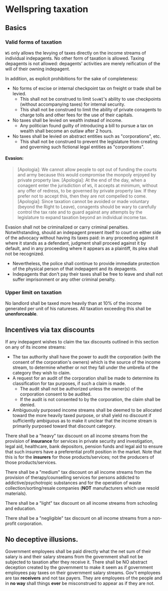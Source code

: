 # Wellspring taxation

## Basics

### Valid forms of taxation
`WS` only allows the levying of taxes directly on the income streams of individual indepagents. No other form of taxation is allowed. Taxing depagents is not allowed: depagents' activities are merely reification of the will of their owning indepagent.

In addition, as explicit prohibitions for the sake of completeness:
- No forms of excise or internal checkpoint tax on freight or trade shall be levied.
  - This shall not be construed to limit `SovWI`'s ability to use checkpoints (without accompanying taxes) for internal security.
  - This shall not be construed to limit the ability of private conagents to charge tolls and other fees for the use of their capitals.
- No taxes shall be levied on wealth instead of income.
  - Any politician found guilty of introducing a bill to pursue a tax on wealth shall become an outlaw after 2 hours.
- No taxes shall be levied on abstract entities such as "corporations", etc.
  - This shall not be construed to prevent the legislature from creating and governing such fictional legal entities as "corporations".

#### Evasion:

> [Apologia]: We cannot allow people to opt out of funding the courts and army because this would compromise the monpoly enjoyed by private property law.
> [Apologia]: At the end of the day, when a conagent enter the jurisdiction of `WS`, it accepts at minimum, without any offer of redress, to be governed by private property law. If they prefer not to accept this, then they are not compelled to come.
> [Apologia]: Since taxation cannot be avoided or made voluntary (beyond the Right to Leave), conagents should be wary to carefully control the tax rate and to guard against any attempts by the legislature to expand taxation beyond an individual income tax.

Evasion shall not be criminalized or carry criminal penalties. Notwithstanding, should an indepagent present itself to court on either side of the advocacy without having its taxes paid: in any proceeding against it where it stands as a defendant, judgment shall proceed against it by default, and in any proceeding where it appears as a plaintiff, its plea shall not be recognized.

- Nevertheless, the police shall continue to provide immediate protection of the physical person of that indepagent and its depagents.
- Indepagents that don't pay their taxes shall be free to leave and shall not suffer imprisonment or any other criminal penalty.

### Upper limit on taxation

No landlord shall be taxed more heavily than at 10% of the income generated per unit of his natureses. All taxation exceeding this shall be **unenforceable**.

## Incentives via tax discounts

If any indepagent wishes to claim the tax discounts outlined in this section on any of its income streams:
- The tax authority shall have the power to audit the corporation (with the consent of the corporation's owners) which is the source of the income stream, to determine whether or not they fall under the umbrella of the category they wish to claim.
- A request for an audit of the corporation shall be made to determine its classification for tax purposes, if such a claim is made.
  - The audit shall not be authorized unless the owner(s) of the corporation consent to be audited.
  - If the audit is not consented to by the corporation, the claim shall be denied.
- Ambiguously purposed income streams shall be deemed to be allocated toward the more heavily taxed purpose, or shall yield no discount if sufficiently ambiguous as to make it unclear that the income stream is primarily purposed toward that discount category.

There shall be a "heavy" tax discount on all income streams from the provision of **insurance** for services in private security and investigation, legal aid, healthcare, bank depositors, pension funds and legal aid to ensure that such insurers have a preferential profit position in the market. Note that this is for the **insurers** for those products/services; not the producers of those products/services.

There shall be a "medium" tax discount on all income streams from the provision of therapy/counselling services for persons addicted to addictive/psychotropic substances and for the operation of waste collection/sorting/resale companies (**NOT** manufacturers which use resold materials).

There shall be a "light" tax discount on all income streams from schooling and education.

There shall be a "negligible" tax discount on all income streams from a non-profit corporation.

## No deceptive illusions.

Government employees shall be paid directly what the net sum of their salary is and their salary streams from the government shall not be subjected to taxation after they receive it. There shall be NO abstract deception created by the government to make it seem as if government employees pay taxes on their government salary streams. Gov't employees are tax **receivers** and not tax payers. They are employees of the people and in **no way** shall things **ever** be misconstrued to appear as if they are not.
